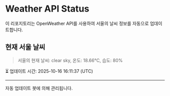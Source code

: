
# Weather API Status

이 리포지토리는 OpenWeather API를 사용하여 서울의 날씨 정보를 자동으로 업데이트합니다.

## 현재 서울 날씨
> 서울의 현재 날씨: clear sky, 온도: 18.66°C, 습도: 80%

⏳ 업데이트 시간: 2025-10-16 16:11:37 (UTC)

---
자동 업데이트 봇에 의해 관리됩니다.
